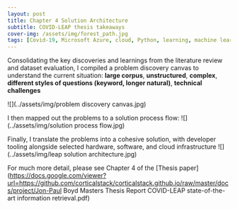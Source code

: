 ```yaml
---
layout: post
title: Chapter 4 Solution Architecture
subtitle: COVID-LEAP thesis takeaways
cover-img: /assets/img/forest_path.jpg
tags: [Covid-19, Microsoft Azure, cloud, Python, learning, machine learning, database, data, data engineering]
---
```

Consolidating the key discoveries and learnings from the literature review and dataset evaluation, I compiled a problem discovery canvas to understand the current situation: __large corpus__, __unstructured__, __complex__, __different styles of questions (keyword, longer natural)__, __technical challenges__

![](../assets/img/problem discovery canvas.jpg)


I then mapped out the problems to a solution process flow:
![](../assets/img/solution process flow.jpg)

Finally, I translate the problems into a cohesive solution, with developer tooling alongside selected hardware, software, and cloud infrastructure
![](../assets/img/leap solution architecture.jpg)

For much more detail, please see Chapter 4 of the [Thesis paper](https://docs.google.com/viewer?url=https://github.com/corticalstack/corticalstack.github.io/raw/master/docs/project/Jon-Paul Boyd Masters Thesis Report COVID-LEAP state-of-the-art information retrieval.pdf)
